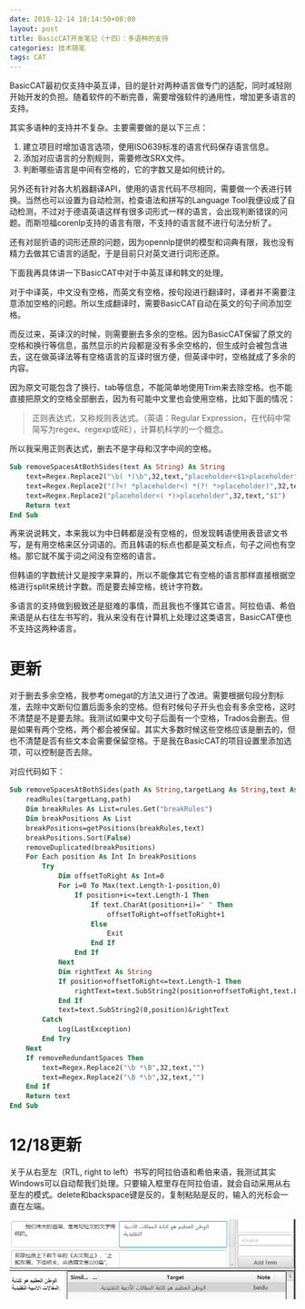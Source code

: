 ```yaml
---
date: 2018-12-14 10:14:50+08:00
layout: post
title: BasicCAT开发笔记（十四）：多语种的支持
categories: 技术随笔
tags: CAT
---
```


BasicCAT最初仅支持中英互译，目的是针对两种语言做专门的适配，同时减轻刚开始开发的负担。随着软件的不断完善，需要增强软件的通用性，增加更多语言的支持。

其实多语种的支持并不复杂。主要需要做的是以下三点：

1. 建立项目时增加语言选项，使用ISO639标准的语言代码保存语言信息。
2. 添加对应语言的分割规则，需要修改SRX文件。
3. 判断哪些语言是中间有空格的，它的字数又是如何统计的。

另外还有针对各大机器翻译API，使用的语言代码不尽相同，需要做一个表进行转换。当然也可以设置为自动检测，检查语法和拼写的Language Tool我便设成了自动检测，不过对于德语英语这样有很多词形式一样的语言，会出现判断错误的问题。而斯坦福corenlp支持的语言有限，不支持的语言就不进行句法分析了。

还有对屈折语的词形还原的问题，因为opennlp提供的模型和词典有限，我也没有精力去做其它语言的适配，于是目前只对英文进行词形还原。

下面我再具体讲一下BasicCAT中对于中英互译和韩文的处理。

对于中译英，中文没有空格，而英文有空格，按句段进行翻译时，译者并不需要注意添加空格的问题。所以生成翻译时，需要BasicCAT自动在英文的句子间添加空格。

而反过来，英译汉的时候，则需要删去多余的空格。因为BasicCAT保留了原文的空格和换行等信息，虽然显示的片段都是没有多余空格的，但生成时会被包含进去，这在做英译法等有空格语言的互译时很方便，但英译中时，空格就成了多余的内容。

因为原文可能包含了换行、tab等信息，不能简单地使用Trim来去除空格。也不能直接把原文的空格全部删去，因为有可能中文里也会使用空格，比如下面的情况：

>正则表达式，又称规则表达式。（英语：Regular Expression，在代码中常简写为regex、regexp或RE），计算机科学的一个概念。

所以我采用正则表达式，删去不是字母和汉字中间的空格。

```vb
Sub removeSpacesAtBothSides(text As String) As String
	text=Regex.Replace2("\b( *)\b",32,text,"placeholder<$1>placeholder")
	text=Regex.Replace2("(?<! *placeholder<) *(?! *>placeholder)",32,text,"")
	text=Regex.Replace2("placeholder<( *)>placeholder",32,text,"$1")
	Return text
End Sub
```

再来说说韩文，本来我以为中日韩都是没有空格的，但发现韩语使用表音谚文书写，是有用空格来区分词语的。而且韩语的标点也都是英文标点，句子之间也有空格。那它就不属于词之间没有空格的语言。

但韩语的字数统计又是按字来算的，所以不能像其它有空格的语言那样直接根据空格进行split来统计字数。而是要去掉空格，统计字符数。

多语言的支持做到极致还是挺难的事情，而且我也不懂其它语言。阿拉伯语、希伯来语是从右往左书写的，我从来没有在计算机上处理过这类语言，BasicCAT便也不支持这两种语言。

# 更新

对于删去多余空格，我参考omegat的方法又进行了改进。需要根据句段分割标准，去除中文断句位置后面多余的空格。但有时候句子开头也会有多余空格，这时不清楚是不是要去除。我测试如果中文句子后面有一个空格，Trados会删去。但是如果有两个空格，两个都会被保留。其实大多数时候这些空格应该是删去的，但也不清楚是否有些文本会需要保留空格。于是我在BasicCAT的项目设置里添加选项，可以控制是否去除。

对应代码如下：

```vb
Sub removeSpacesAtBothSides(path As String,targetLang As String,text As String,removeRedundantSpaces As Boolean) As String
	readRules(targetLang,path)
	Dim breakRules As List=rules.Get("breakRules")
	Dim breakPositions As List
	breakPositions=getPositions(breakRules,text)
	breakPositions.Sort(False)
	removeDuplicated(breakPositions)
	For Each position As Int In breakPositions
		Try
			Dim offsetToRight As Int=0
			For i=0 To Max(text.Length-1-position,0)
				If position+i<=text.Length-1 Then
					If text.CharAt(position+i)=" " Then
						offsetToRight=offsetToRight+1
					Else
						Exit
					End If
				End If
			Next
			Dim rightText As String
			If position+offsetToRight<=text.Length-1 Then
				rightText=text.SubString2(position+offsetToRight,text.Length)
			End If
			text=text.SubString2(0,position)&rightText
		Catch
			Log(LastException)
		End Try
	Next
	If removeRedundantSpaces Then
		text=Regex.Replace2("\b *\B",32,text,"")
		text=Regex.Replace2("\B *\b",32,text,"")
	End If
	Return text
End Sub
```

# 12/18更新

关于从右至左（RTL, right to left）书写的阿拉伯语和希伯来语，我测试其实Windows可以自动帮我们处理。只要输入框里存在阿拉伯语，就会自动采用从右至左的模式。delete和backspace键是反的，复制粘贴是反的，输入的光标会一直在左端。

![](https://github.com/xulihang/xulihang.github.io/raw/master/album/basiccat/arabic.png)






